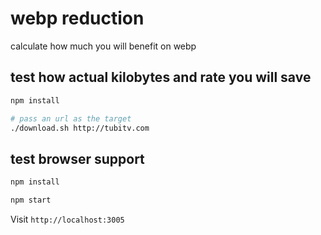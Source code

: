 # webp reduction

calculate how much you will benefit on webp

## test how actual kilobytes and rate you will save

```bash
npm install

# pass an url as the target
./download.sh http://tubitv.com
```

## test browser support

```bash
npm install

npm start
```

Visit `http://localhost:3005`
